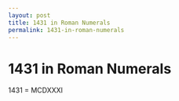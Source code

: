 ```yaml
---
layout: post
title: 1431 in Roman Numerals
permalink: 1431-in-roman-numerals
---
```


# 1431 in Roman Numerals

1431 = MCDXXXI
